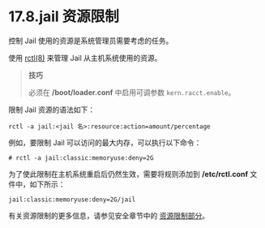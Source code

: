 # 17.8.jail 资源限制

控制 Jail 使用的资源是系统管理员需要考虑的任务。

使用 [rctl(8)](https://man.freebsd.org/cgi/man.cgi?query=rctl&sektion=8&format=html) 来管理 Jail 从主机系统使用的资源。

>**技巧**
>
>必须在 **/boot/loader.conf** 中启用可调参数 `kern.racct.enable`。

限制 Jail 资源的语法如下：

```
rctl -a jail:<jail 名>:resource:action=amount/percentage
```

例如，要限制 Jail 可以访问的最大内存，可以执行以下命令：

```
# rctl -a jail:classic:memoryuse:deny=2G
```

为了使此限制在主机系统重启后仍然生效，需要将规则添加到 **/etc/rctl.conf** 文件中，如下所示：

```
jail:classic:memoryuse:deny=2G/jail
```

有关资源限制的更多信息，请参见安全章节中的 [资源限制部分](https://docs.freebsd.org/en/books/handbook/security/#security-resourcelimits)。
